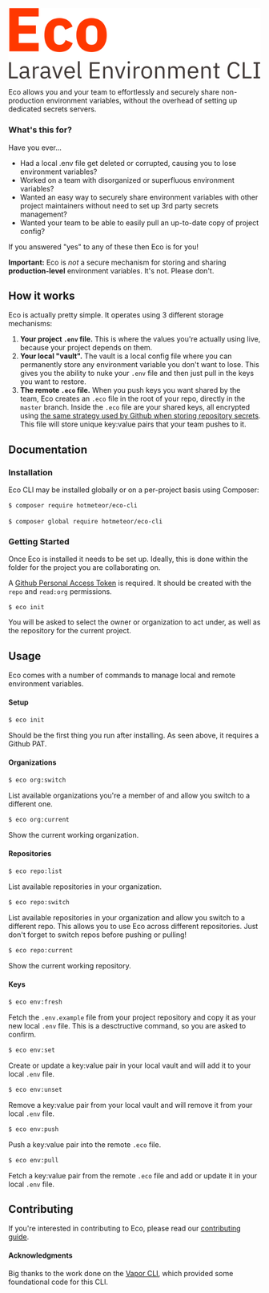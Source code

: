 ![Eco logo](./logo.svg)

Eco allows you and your team to effortlessly and securely share non-production environment variables, without the overhead of setting up dedicated secrets servers.

### What's this for?

Have you ever...
- Had a local .env file get deleted or corrupted, causing you to lose environment variables?
- Worked on a team with disorganized or superfluous environment variables?
- Wanted an easy way to securely share environment variables with other project maintainers without need to set up 3rd party secrets management?
- Wanted your team to be able to easily pull an up-to-date copy of project config?

If you answered "yes" to any of these then Eco is for you!

**Important:** Eco is _not_ a secure mechanism for storing and sharing **production-level** environment variables. It's not. Please don't.

## How it works

Eco is actually pretty simple. It operates using 3 different storage mechanisms:

1. **Your project `.env` file.** This is where the values you're actually using live, because your project depends on them.
2. **Your local "vault".** The vault is a local config file where you can permanently store any environment variable you don't want to lose. This gives you the ability to nuke your `.env` file and then just pull in the keys you want to restore.
3. **The remote `.eco` file.** When you push keys you want shared by the team, Eco creates an `.eco` file in the root of your repo, directly in the `master` branch. Inside the `.eco` file are your shared keys, all encrypted using [the same strategy used by Github when storing repository secrets](https://docs.github.com/en/rest/reference/actions#create-or-update-a-repository-secret). This file will store unique key:value pairs that your team pushes to it.

## Documentation

### Installation

Eco CLI may be installed globally or on a per-project basis using Composer:

```shell script
$ composer require hotmeteor/eco-cli
 
$ composer global require hotmeteor/eco-cli
```

### Getting Started

Once Eco is installed it needs to be set up. Ideally, this is done within the folder for the project you are collaborating on. 

A [Github Personal Access Token](https://docs.github.com/en/github/authenticating-to-github/creating-a-personal-access-token) is required. It should be created with the `repo` and `read:org` permissions.

```shell script
$ eco init
```

You will be asked to select the owner or organization to act under, as well as the repository for the current project.

## Usage

Eco comes with a number of commands to manage local and remote environment variables.

#### Setup

```sh
$ eco init
```
Should be the first thing you run after installing. As seen above, it requires a Github PAT.

#### Organizations

```sh
$ eco org:switch
```

List available organizations you're a member of and allow you switch to a different one.

```sh
$ eco org:current
```

Show the current working organization.

#### Repositories


```sh
$ eco repo:list
```

List available repositories in your organization.

```sh
$ eco repo:switch
```

List available repositories in your organization and allow you switch to a different repo. This allows you to use Eco across different repositories. Just don't forget to switch repos before pushing or pulling!

```sh
$ eco repo:current
```

Show the current working repository.

#### Keys

```sh
$ eco env:fresh
```

Fetch the `.env.example` file from your project repository and copy it as your new local `.env` file. This is a desctructive command, so you are asked to confirm.

```sh
$ eco env:set
```

Create or update a key:value pair in your local vault and will add it to your local `.env` file.

```sh
$ eco env:unset
```

Remove a key:value pair from your local vault and will remove it from your local `.env` file.

```sh
$ eco env:push
```

Push a key:value pair into the remote `.eco` file.


```sh
$ eco env:pull
```

Fetch a key:value pair from the remote `.eco` file and add or update it in your local `.env` file.

## Contributing

If you're interested in contributing to Eco, please read our [contributing guide](https://github.com/hotmeteor/eco-cli/blob/master/.github/CONTRIBUTING.md).

#### Acknowledgments

Big thanks to the work done on the [Vapor CLI](https://github.com/laravel/vapor-cli), which provided some foundational code for this CLI.
